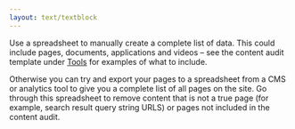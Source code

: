 ```yaml
---
layout: text/textblock
---
```


Use a spreadsheet to manually create a complete list of data. This could include pages, documents, applications and videos – see the content audit template under [Tools](#tools) for examples of what to include.

Otherwise you can try and export your pages to a spreadsheet from a CMS or analytics tool to give you a complete list of all pages on the site. Go through this spreadsheet to remove content that is not a true page (for example, search result query string URLS) or pages not included in the content audit.

